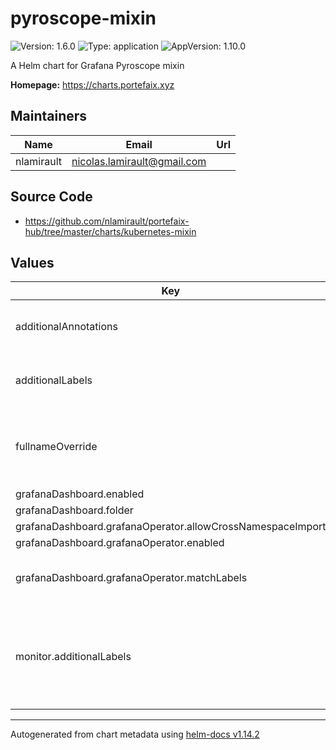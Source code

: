 # pyroscope-mixin

![Version: 1.6.0](https://img.shields.io/badge/Version-1.6.0-informational?style=flat-square) ![Type: application](https://img.shields.io/badge/Type-application-informational?style=flat-square) ![AppVersion: 1.10.0](https://img.shields.io/badge/AppVersion-1.10.0-informational?style=flat-square)

A Helm chart for Grafana Pyroscope mixin

**Homepage:** <https://charts.portefaix.xyz>

## Maintainers

| Name       | Email                         | Url |
| ---------- | ----------------------------- | --- |
| nlamirault | <nicolas.lamirault@gmail.com> |     |

## Source Code

- <https://github.com/nlamirault/portefaix-hub/tree/master/charts/kubernetes-mixin>

## Values

| Key                                                        | Type   | Default       | Description                                                              |
| ---------------------------------------------------------- | ------ | ------------- | ------------------------------------------------------------------------ |
| additionalAnnotations                                      | object | `{}`          | Additional annotations to add to all resources                           |
| additionalLabels                                           | object | `{}`          | Additional labels to add to all resources                                |
| fullnameOverride                                           | string | `""`          | Provide a name to substitute for the full names of resources             |
| grafanaDashboard.enabled                                   | bool   | `true`        |                                                                          |
| grafanaDashboard.folder                                    | string | `"profiling"` |                                                                          |
| grafanaDashboard.grafanaOperator.allowCrossNamespaceImport | bool   | `true`        |                                                                          |
| grafanaDashboard.grafanaOperator.enabled                   | bool   | `false`       |                                                                          |
| grafanaDashboard.grafanaOperator.matchLabels               | object | `{}`          | Selected labels for Grafana instance                                     |
| monitor.additionalLabels                                   | object | `{}`          | Additional labels to add to resources managed by the Prometheus Operator |

---

Autogenerated from chart metadata using [helm-docs v1.14.2](https://github.com/norwoodj/helm-docs/releases/v1.14.2)
